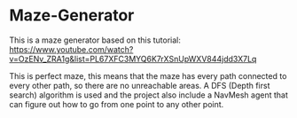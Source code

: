 # Maze-Generator
This is a maze generator based on this tutorial:
https://www.youtube.com/watch?v=OzENv_ZRA1g&list=PL67XFC3MYQ6K7rXSnUpWXV844jdd3X7Lq

This is perfect maze, this means that the maze has every path connected to every other path, so there are no unreachable areas.
A DFS (Depth first search) algorithm is used and the project also include a NavMesh agent that can figure out how to go from one point to any other point.
